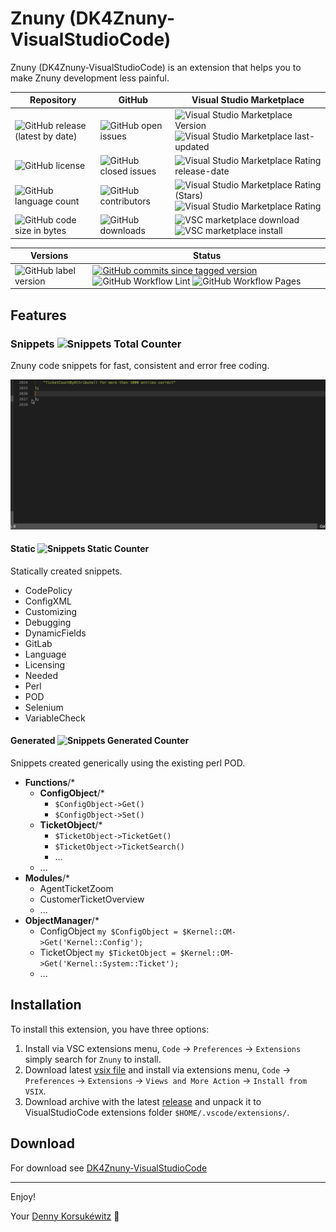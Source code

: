 # Znuny (DK4Znuny-VisualStudioCode)

Znuny (DK4Znuny-VisualStudioCode) is an extension that helps you to make Znuny development less painful.

| Repository | GitHub | Visual Studio Marketplace |
| ------ | ------ | ------ |
| ![GitHub release (latest by date)](https://img.shields.io/github/v/release/dennykorsukewitz/DK4Znuny-VisualStudioCode) | ![GitHub open issues](https://img.shields.io/github/issues/dennykorsukewitz/DK4Znuny-VisualStudioCode) | ![Visual Studio Marketplace Version ](https://img.shields.io/visual-studio-marketplace/v/dennykorsukewitz.dk4znuny-visualstudiocode) ![Visual Studio Marketplace last-updated](https://img.shields.io/visual-studio-marketplace/last-updated/dennykorsukewitz.dk4znuny-visualstudiocode)  |
| ![GitHub license](https://img.shields.io/github/license/dennykorsukewitz/DK4Znuny-VisualStudioCode) | ![GitHub closed issues](https://img.shields.io/github/issues-closed/dennykorsukewitz/DK4Znuny-VisualStudioCode?color=#44CC44) | ![Visual Studio Marketplace Rating release-date](https://img.shields.io/visual-studio-marketplace/release-date/dennykorsukewitz.dk4znuny-visualstudiocode) |
| ![GitHub language count](https://img.shields.io/github/languages/count/dennykorsukewitz/DK4Znuny-VisualStudioCode?style=flat&label=language)  | ![GitHub contributors](https://img.shields.io/github/contributors/dennykorsukewitz/DK4Znuny-VisualStudioCode) | ![Visual Studio Marketplace Rating (Stars)](https://img.shields.io/visual-studio-marketplace/stars/dennykorsukewitz.dk4znuny-visualstudiocode) ![Visual Studio Marketplace Rating](https://img.shields.io/visual-studio-marketplace/r/dennykorsukewitz.dk4znuny-visualstudiocode) |
| ![GitHub code size in bytes](https://img.shields.io/github/languages/code-size/dennykorsukewitz/DK4Znuny-VisualStudioCode)  | ![GitHub downloads](https://img.shields.io/github/downloads/dennykorsukewitz/DK4Znuny-VisualStudioCode/total?style=flat) | ![VSC marketplace download](https://img.shields.io/visual-studio-marketplace/d/dennykorsukewitz.dk4znuny-visualstudiocode) ![VSC marketplace install](https://img.shields.io/visual-studio-marketplace/i/dennykorsukewitz.dk4znuny-visualstudiocode) |

| Versions | Status |
| ------ | ------ |
| ![GitHub label version](https://img.shields.io/github/labels/dennykorsukewitz/DK4/dev) | [![GitHub commits since tagged version](https://img.shields.io/github/commits-since/dennykorsukewitz/DK4Znuny-VisualStudioCode/1.0.2/dev)](https://github.com/dennykorsukewitz/DK4Znuny-VisualStudioCode/compare/1.0.2...dev) ![GitHub Workflow Lint](https://github.com/dennykorsukewitz/DK4Znuny-VisualStudioCode/actions/workflows/lint.yml/badge.svg?branch=dev&style=flat&label=Lint) ![GitHub Workflow Pages](https://github.com/dennykorsukewitz/DK4Znuny-VisualStudioCode/actions/workflows/pages.yml/badge.svg?branch=dev&style=flat&label=GitHub%20Pages) |

## Features

### Snippets ![Snippets Total Counter](https://img.shields.io/endpoint?url=https%3A%2F%2Fgist.githubusercontent.com%2Fdennykorsukewitz%2Fe2729bfd9b81d9c032ded617a3f924e7%2Fraw%2F5d77e9225ca53b6853ce4a5eda187b3edffc2426%2FDK4Znuny-VisualStudioCode%3Asnippets-total.json)

Znuny code snippets for fast, consistent and error free coding.

![snippets](doc/images/snippets.gif)

#### Static ![Snippets Static Counter](https://img.shields.io/endpoint?url=https%3A%2F%2Fgist.githubusercontent.com%2Fdennykorsukewitz%2Fe2729bfd9b81d9c032ded617a3f924e7%2Fraw%2F5d77e9225ca53b6853ce4a5eda187b3edffc2426%2FDK4Znuny-VisualStudioCode%3Asnippets-static.json)

Statically created snippets.

- CodePolicy
- ConfigXML
- Customizing
- Debugging
- DynamicFields
- GitLab
- Language
- Licensing
- Needed
- Perl
- POD
- Selenium
- VariableCheck

#### Generated ![Snippets Generated Counter](https://img.shields.io/endpoint?url=https%3A%2F%2Fgist.githubusercontent.com%2Fdennykorsukewitz%2Fe2729bfd9b81d9c032ded617a3f924e7%2Fraw%2F5d77e9225ca53b6853ce4a5eda187b3edffc2426%2FDK4Znuny-VisualStudioCode%3Asnippets-generated.json)

Snippets created generically using the existing perl POD.

- **Functions**/*
  - **ConfigObject**/*
    - ``$ConfigObject->Get()``
    - ``$ConfigObject->Set()``
  - **TicketObject**/*
    - ``$TicketObject->TicketGet()``
    - ``$TicketObject->TicketSearch()``
    - ...
  - ...
- **Modules**/*
  - AgentTicketZoom
  - CustomerTicketOverview
  - ...
- **ObjectManager**/*
  - ConfigObject ``my $ConfigObject = $Kernel::OM->Get('Kernel::Config');``
  - TicketObject ``my $TicketObject = $Kernel::OM->Get('Kernel::System::Ticket');``
  - ...

## Installation

To install this extension, you have three options:

1. Install via VSC extensions menu, `Code` -> `Preferences` -> `Extensions` simply search for `Znuny` to install.
2. Download latest [vsix file](https://github.com/dennykorsukewitz/DK4Znuny-VisualStudioCode/releases) and install via extensions menu, `Code` -> `Preferences` -> `Extensions` -> `Views and More Action` -> `Install from VSIX`.
3. Download archive with the latest [release](https://github.com/dennykorsukewitz/DK4Znuny-VisualStudioCode/releases) and unpack it to VisualStudioCode extensions folder `$HOME/.vscode/extensions/`.

## Download

For download see [DK4Znuny-VisualStudioCode](https://github.com/dennykorsukewitz/DK4Znuny-VisualStudioCode/releases)

---

Enjoy!

Your [Denny Korsukéwitz](https://github.com/dennykorsukewitz) 🚀
